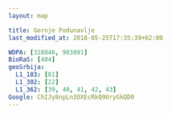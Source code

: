 ```yaml
---
layout: map

title: Gornje Podunavlje
last_modified_at: 2018-05-25T17:35:39+02:00

WDPA: [328846, 903091]
BioRaS: [404]
geoSrbija:
  L1_183: [81]
  L1_302: [22]
  L1_362: [39, 40, 41, 42, 43]
Google: ChIJy8npLn3OXEcRkQ9UryGkQD0
---
```

